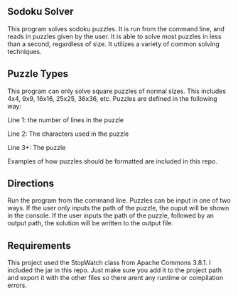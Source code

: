 ## Sodoku Solver
This program solves sodoku puzzles. It is run from the command line, and reads in puzzles given 
by the user. It is able to solve most puzzles in less than a second, regardless of size. It utilizes 
a variety of common solving techniques.

## Puzzle Types
This program can only solve square puzzles of normal sizes. This includes 4x4, 9x9, 16x16, 25x25, 36x36, etc.
Puzzles are defined in the following way: 

Line 1: the number of lines in the puzzle

Line 2: The characters used in the puzzle

Line 3+: The puzzle

Examples of how puzzles should be formatted are included in this repo.

## Directions
Run the program from the command line. Puzzles can be input in one of two ways. If the user only inputs the path of the puzzle,
the ouput will be shown in the console. If the user inputs the path of the puzzle, followed by an output path, the solution 
will be written to the output file. 

## Requirements
This project used the StopWatch class from Apache Commons 3.8.1. I included the jar 
in this repo. Just make sure you add it to the project path and export it with the other
files so there arent any runtime or compilation errors.
